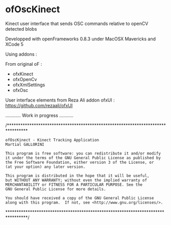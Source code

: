 ofOscKinect
===========

Kinect user interface that sends OSC commands relative to openCV detected blobs

Developped with openFrameworks 0.8.3 under MacOSX Mavericks and XCode 5

Using addons :

From original oF :
- ofxKinect
- ofxOpenCv
- ofxXmlSettings
- ofxOsc

User interface elements from Reza Ali addon ofxUI : https://github.com/rezaali/ofxUI

............ Work in progress ...........

/*********************************************************************************
    
    ofOscKinect - Kinect Tracking Application
    Martial GALLORINI

    This program is free software: you can redistribute it and/or modify
    it under the terms of the GNU General Public License as published by
    the Free Software Foundation, either version 3 of the License, or
    (at your option) any later version.

    This program is distributed in the hope that it will be useful,
    but WITHOUT ANY WARRANTY; without even the implied warranty of
    MERCHANTABILITY or FITNESS FOR A PARTICULAR PURPOSE. See the
    GNU General Public License for more details.

    You should have received a copy of the GNU General Public License
    along with this program.  If not, see <http://www.gnu.org/licenses/>.

*********************************************************************************/

